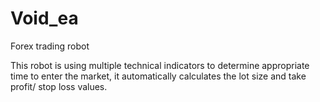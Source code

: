 # Void_ea
Forex trading robot

This robot is using multiple technical indicators to determine appropriate time to enter the market, it automatically calculates the lot size and take profit/ stop loss values.

